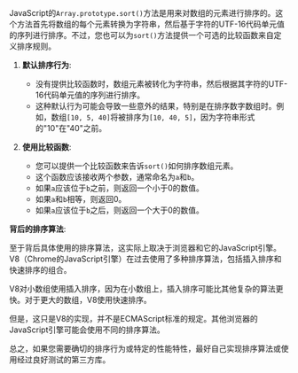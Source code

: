 JavaScript的`Array.prototype.sort()`方法是用来对数组的元素进行排序的。这个方法首先将数组的每个元素转换为字符串，然后基于字符的UTF-16代码单元值的序列进行排序。不过，您也可以为`sort()`方法提供一个可选的比较函数来自定义排序规则。

1. **默认排序行为**:
    - 没有提供比较函数时，数组元素被转化为字符串，然后根据其字符的UTF-16代码单元值的序列进行排序。
    - 这种默认行为可能会导致一些意外的结果，特别是在排序数字数组时。例如，数组`[10, 5, 40]`将被排序为`[10, 40, 5]`，因为字符串形式的"10"在"40"之前。

2. **使用比较函数**:
    - 您可以提供一个比较函数来告诉`sort()`如何排序数组元素。
    - 这个函数应该接收两个参数，通常命名为`a`和`b`。
    - 如果`a`应该位于`b`之前，则返回一个小于0的数值。
    - 如果`a`和`b`相等，则返回0。
    - 如果`a`应该位于`b`之后，则返回一个大于0的数值。

**背后的排序算法**:

至于背后具体使用的排序算法，这实际上取决于浏览器和它的JavaScript引擎。V8（Chrome的JavaScript引擎）在过去使用了多种排序算法，包括插入排序和快速排序的组合。

V8对小数组使用插入排序，因为在小数组上，插入排序可能比其他复杂的算法更快。对于更大的数组，V8使用快速排序。

但是，这只是V8的实现，并不是ECMAScript标准的规定。其他浏览器的JavaScript引擎可能会使用不同的排序算法。

总之，如果您需要确切的排序行为或特定的性能特性，最好自己实现排序算法或使用经过良好测试的第三方库。